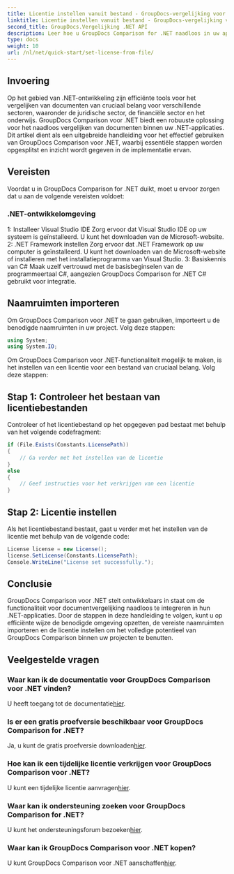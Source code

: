 ```yaml
---
title: Licentie instellen vanuit bestand - GroupDocs-vergelijking voor .NET
linktitle: Licentie instellen vanuit bestand - GroupDocs-vergelijking voor .NET
second_title: GroupDocs.Vergelijking .NET API
description: Leer hoe u GroupDocs Comparison for .NET naadloos in uw applicaties kunt integreren. Moeiteloos naamruimten instellen, importeren en documenten vergelijken.
type: docs
weight: 10
url: /nl/net/quick-start/set-license-from-file/
---
```

## Invoering
Op het gebied van .NET-ontwikkeling zijn efficiënte tools voor het vergelijken van documenten van cruciaal belang voor verschillende sectoren, waaronder de juridische sector, de financiële sector en het onderwijs. GroupDocs Comparison voor .NET biedt een robuuste oplossing voor het naadloos vergelijken van documenten binnen uw .NET-applicaties. Dit artikel dient als een uitgebreide handleiding voor het effectief gebruiken van GroupDocs Comparison voor .NET, waarbij essentiële stappen worden opgesplitst en inzicht wordt gegeven in de implementatie ervan.
## Vereisten
Voordat u in GroupDocs Comparison for .NET duikt, moet u ervoor zorgen dat u aan de volgende vereisten voldoet:
### .NET-ontwikkelomgeving
1: Installeer Visual Studio IDE
Zorg ervoor dat Visual Studio IDE op uw systeem is geïnstalleerd. U kunt het downloaden van de Microsoft-website.
2: .NET Framework instellen
Zorg ervoor dat .NET Framework op uw computer is geïnstalleerd. U kunt het downloaden van de Microsoft-website of installeren met het installatieprogramma van Visual Studio.
3: Basiskennis van C#
Maak uzelf vertrouwd met de basisbeginselen van de programmeertaal C#, aangezien GroupDocs Comparison for .NET C# gebruikt voor integratie.

## Naamruimten importeren
Om GroupDocs Comparison voor .NET te gaan gebruiken, importeert u de benodigde naamruimten in uw project. Volg deze stappen:
```csharp
using System;
using System.IO;
```

Om GroupDocs Comparison voor .NET-functionaliteit mogelijk te maken, is het instellen van een licentie voor een bestand van cruciaal belang. Volg deze stappen:
## Stap 1: Controleer het bestaan van licentiebestanden
Controleer of het licentiebestand op het opgegeven pad bestaat met behulp van het volgende codefragment:
```csharp
if (File.Exists(Constants.LicensePath))
{
    // Ga verder met het instellen van de licentie
}
else
{
    // Geef instructies voor het verkrijgen van een licentie
}
```
## Stap 2: Licentie instellen
Als het licentiebestand bestaat, gaat u verder met het instellen van de licentie met behulp van de volgende code:
```csharp
License license = new License();
license.SetLicense(Constants.LicensePath);
Console.WriteLine("License set successfully.");
```

## Conclusie
GroupDocs Comparison voor .NET stelt ontwikkelaars in staat om de functionaliteit voor documentvergelijking naadloos te integreren in hun .NET-applicaties. Door de stappen in deze handleiding te volgen, kunt u op efficiënte wijze de benodigde omgeving opzetten, de vereiste naamruimten importeren en de licentie instellen om het volledige potentieel van GroupDocs Comparison binnen uw projecten te benutten.
## Veelgestelde vragen
### Waar kan ik de documentatie voor GroupDocs Comparison voor .NET vinden?
 U heeft toegang tot de documentatie[hier](https://reference.groupdocs.com/comparison/net/).
### Is er een gratis proefversie beschikbaar voor GroupDocs Comparison for .NET?
 Ja, u kunt de gratis proefversie downloaden[hier](https://releases.groupdocs.com/).
### Hoe kan ik een tijdelijke licentie verkrijgen voor GroupDocs Comparison voor .NET?
 U kunt een tijdelijke licentie aanvragen[hier](https://purchase.groupdocs.com/temporary-license/).
### Waar kan ik ondersteuning zoeken voor GroupDocs Comparison for .NET?
 U kunt het ondersteuningsforum bezoeken[hier](https://forum.groupdocs.com/c/comparison/12).
### Waar kan ik GroupDocs Comparison voor .NET kopen?
 U kunt GroupDocs Comparison voor .NET aanschaffen[hier](https://purchase.groupdocs.com/buy).